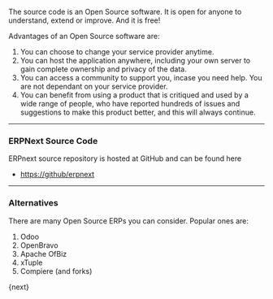 The source code is an Open Source software. It is open for anyone to
understand, extend or improve. And it is free!

Advantages of an Open Source software are:

  1. You can choose to change your service provider anytime.
  2. You can host the application anywhere, including your own server to gain complete ownership and privacy of the data.
  3. You can access a community to support you, incase you need help. You are not dependant on your service provider.
  4. You can benefit from using a product that is critiqued and used by a wide range of people, who have reported hundreds of issues and suggestions to make this product better, and this will always continue.


---

### ERPNext Source Code

ERPnext source repository is hosted at GitHub and can be found here

- [https://github/erpnext](https://github.com/sabbir360/erpnext)


---

### Alternatives

There are many Open Source ERPs you can consider. Popular ones are:

  1. Odoo
  2. OpenBravo
  3. Apache OfBiz
  4. xTuple
  5. Compiere (and forks)

{next}
